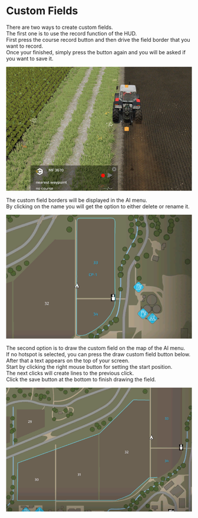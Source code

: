 # Custom Fields

  
There are two ways to create custom fields.  
The first one is to use the record function of the HUD.  
First press the course record button and then drive the field border that you want to record.  
Once your finished, simply press the button again and you will be asked if you want to save it.  


![Image](../assets/images/recordcustomhelp_0_0_765_510.png)

  
The custom field borders will be displayed in the AI menu.  
By clicking on the name you will get the option to either delete or rename it.  


![Image](../assets/images/donecustomhelp_0_0_765_510.png)

  
The second option is to draw the custom field on the map of the AI menu.  
If no hotspot is selected, you can press the draw custom field button below.  
After that a text appears on the top of your screen.  
Start by clicking the right mouse button for setting the start position.  
The next clicks will create lines to the previous click.  
Click the save button at the bottom to finish drawing the field.  


![Image](../assets/images/drawcustomhelp_0_0_765_510.png)

